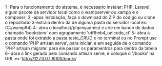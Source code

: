 1 -Para o funcionamento do sistema, é necessario instalar: PHP, Laravel, algum pacote de servidor local como o wampserver ou xampp e o composer;
2 -apos instalação, faça o download do ZIP do codigo ou clone o repositorio
3-extraia dentro da de alguma pasta do servidor local ex:(C:/wamp64)
4- abra o localhost/phpmyadmin/ e crie um banco de dados chamado 'bookstore' com agrupamento 'utf8mb4_unicode_ci'
5- abra a pasta onde foi extraido a pasta teste_CRUD e no terminal ou no Prompt use o comando 'PHP artisan serve', para iniciar, e em seguida de o comando
'PHP artisan migrate' para ele passar os paramentros para dentro da tabela
6- abra o link gerado pelo comando artisan serve, e coloque o '/books' na URL ex:'http://127.0.0.1:8000/books'
